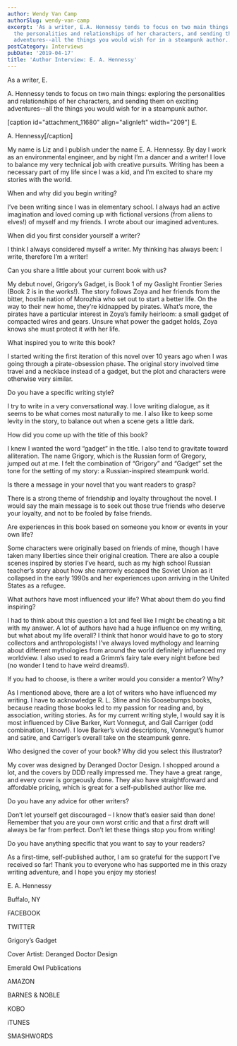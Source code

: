 ```yaml
---
author: Wendy Van Camp
authorSlug: wendy-van-camp
excerpt: 'As a writer, E.A. Hennessy tends to focus on two main things: exploring
  the personalities and relationships of her characters, and sending them on exciting
  adventures--all the things you would wish for in a steampunk author...'
postCategory: Interviews
pubDate: '2019-04-17'
title: 'Author Interview: E. A. Hennessy'
---
```

As a writer, E.

A. Hennessy tends to focus on two main things: exploring the personalities and relationships of her characters, and sending them on exciting adventures--all the things you would wish for in a steampunk author.

[caption id="attachment_11680" align="alignleft" width="209"] E.

A. Hennessy[/caption]

My name is Liz and I publish under the name E. A. Hennessy. By day I work as an environmental engineer, and by night I’m a dancer and a writer! I love to balance my very technical job with creative pursuits. Writing has been a necessary part of my life since I was a kid, and I’m excited to share my stories with the world.

When and why did you begin writing?

I’ve been writing since I was in elementary school. I always had an active imagination and loved coming up with fictional versions (from aliens to elves!) of myself and my friends. I wrote about our imagined adventures.

When did you first consider yourself a writer?

I think I always considered myself a writer. My thinking has always been: I write, therefore I’m a writer!

Can you share a little about your current book with us?

My debut novel, Grigory’s Gadget, is Book 1 of my Gaslight Frontier Series (Book 2 is in the works!). The story follows Zoya and her friends from the bitter, hostile nation of Morozhia who set out to start a better life. On the way to their new home, they’re kidnapped by pirates. What’s more, the pirates have a particular interest in Zoya’s family heirloom: a small gadget of compacted wires and gears. Unsure what power the gadget holds, Zoya knows she must protect it with her life.

What inspired you to write this book?

I started writing the first iteration of this novel over 10 years ago when I was going through a pirate-obsession phase. The original story involved time travel and a necklace instead of a gadget, but the plot and characters were otherwise very similar.

Do you have a specific writing style?

I try to write in a very conversational way. I love writing dialogue, as it seems to be what comes most naturally to me. I also like to keep some levity in the story, to balance out when a scene gets a little dark.

How did you come up with the title of this book?

I knew I wanted the word “gadget” in the title. I also tend to gravitate toward alliteration. The name Grigory, which is the Russian form of Gregory, jumped out at me. I felt the combination of “Grigory” and “Gadget” set the tone for the setting of my story: a Russian-inspired steampunk world.

Is there a message in your novel that you want readers to grasp?

There is a strong theme of friendship and loyalty throughout the novel. I would say the main message is to seek out those true friends who deserve your loyalty, and not to be fooled by false friends.

Are experiences in this book based on someone you know or events in your own life?

Some characters were originally based on friends of mine, though I have taken many liberties since their original creation. There are also a couple scenes inspired by stories I’ve heard, such as my high school Russian teacher’s story about how she narrowly escaped the Soviet Union as it collapsed in the early 1990s and her experiences upon arriving in the United States as a refugee.

What authors have most influenced your life? What about them do you find inspiring?

I had to think about this question a lot and feel like I might be cheating a bit with my answer. A lot of authors have had a huge influence on my writing, but what about my life overall? I think that honor would have to go to story collectors and anthropologists! I’ve always loved mythology and learning about different mythologies from around the world definitely influenced my worldview. I also used to read a Grimm’s fairy tale every night before bed (no wonder I tend to have weird dreams!).

If you had to choose, is there a writer would you consider a mentor? Why?

As I mentioned above, there are a lot of writers who have influenced my writing. I have to acknowledge R. L. Stine and his Goosebumps books, because reading those books led to my passion for reading and, by association, writing stories. As for my current writing style, I would say it is most influenced by Clive Barker, Kurt Vonnegut, and Gail Carriger (odd combination, I know!). I love Barker’s vivid descriptions, Vonnegut’s humor and satire, and Carriger’s overall take on the steampunk genre.

Who designed the cover of your book? Why did you select this illustrator?

My cover was designed by Deranged Doctor Design. I shopped around a lot, and the covers by DDD really impressed me. They have a great range, and every cover is gorgeously done. They also have straightforward and affordable pricing, which is great for a self-published author like me.

Do you have any advice for other writers?

Don’t let yourself get discouraged – I know that’s easier said than done! Remember that you are your own worst critic and that a first draft will always be far from perfect. Don’t let these things stop you from writing!

Do you have anything specific that you want to say to your readers?

As a first-time, self-published author, I am so grateful for the support I’ve received so far! Thank you to everyone who has supported me in this crazy writing adventure, and I hope you enjoy my stories!

E. A. Hennessy

Buffalo, NY

FACEBOOK

TWITTER

Grigory’s Gadget

Cover Artist: Deranged Doctor Design

Emerald Owl Publications

AMAZON

BARNES &amp; NOBLE

KOBO

iTUNES

SMASHWORDS